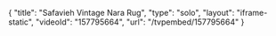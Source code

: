 {
    "title": "Safavieh Vintage Nara Rug",
    "type": "solo",
    "layout": "iframe-static",
    "videoId": "157795664",
    "url": "\/tvpembed\/157795664"
}
